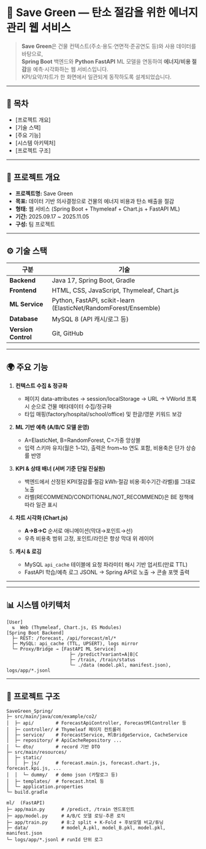 
# 🌱 Save Green — 탄소 절감을 위한 에너지 관리 웹 서비스

> **Save Green**은 건물 컨텍스트(주소·용도·연면적·준공연도 등)와 사용 데이터를 바탕으로,  
> **Spring Boot** 백엔드와 **Python FastAPI** ML 모델을 연동하여 **에너지/비용 절감**을 예측·시각화하는 웹 서비스입니다.  
> KPI/요약/차트가 한 화면에서 일관되게 동작하도록 설계되었습니다.

---

## 🧭 목차
- [프로젝트 개요]
- [기술 스택]
- [주요 기능]
- [시스템 아키텍처]
- [프로젝트 구조]

  
---

## 🚀 프로젝트 개요
- **프로젝트명:** Save Green  
- **목표:** 데이터 기반 의사결정으로 건물의 에너지 비용과 탄소 배출을 절감  
- **형태:** 웹 서비스 (Spring Boot + Thymeleaf + Chart.js + FastAPI ML)  
- **기간:** 2025.09.17 ~ 2025.11.05
- **구성:** 팀 프로젝트

---

## ⚙️ 기술 스택

| 구분 | 기술 |
|---|---|
| **Backend** | Java 17, Spring Boot, Gradle |
| **Frontend** | HTML, CSS, JavaScript, Thymeleaf, Chart.js |
| **ML Service** | Python, FastAPI, scikit-learn (ElasticNet/RandomForest/Ensemble) |
| **Database** | MySQL 8 (API 캐시/로그 등) |
| **Version Control** | Git, GitHub |

---

## 🌍 주요 기능
1. **컨텍스트 수집 & 정규화**  
   - 페이지 data-attributes → session/localStorage → URL → VWorld 프록시 순으로 건물 메타데이터 수집/정규화  
   - 타입 매핑(factory/hospital/school/office) 및 한글/영문 키워드 보강

2. **ML 기반 예측 (A/B/C 모델 운영)**  
   - A=ElasticNet, B=RandomForest, C=가중 앙상블  
   - 입력 스키마 유지(월은 1–12), 출력은 from~to 연도 포함, 비용축은 단가 상승률 반영

3. **KPI & 상태 배너 (서버 기준 단일 진실원)**  
   - 백엔드에서 산정된 KPI(절감률·절감 kWh·절감 비용·회수기간·라벨)를 그대로 노출  
   - 라벨(RECOMMEND/CONDITIONAL/NOT_RECOMMEND)은 BE 정책에 따라 일관 표시

4. **차트 시각화 (Chart.js)**  
   - **A→B→C** 순서로 애니메이션(막대→포인트→선)  
   - 우측 비용축 범위 고정, 포인트/라인은 항상 막대 위 레이어

5. **캐시 & 로깅**  
   - MySQL `api_cache` 테이블에 요청 파라미터 해시 기반 업서트(만료 TTL)  
   - FastAPI 학습/예측 로그 JSONL → Spring API로 노출 → 콘솔 포맷 출력

---

---

## 📊 시스템 아키텍처
```text
[User]
  ⇅  Web (Thymeleaf, Chart.js, ES Modules)
[Spring Boot Backend]
  ├─ REST: /forecast, /api/forecast/ml/*
  ├─ MySQL: api_cache (TTL, UPSERT), logs mirror
  └─ Proxy/Bridge → [FastAPI ML Service]
                       ├─ /predict?variant=A|B|C
                       ├─ /train, /train/status
                       └─ ./data (model.pkl, manifest.json), logs/app/*.jsonl
```

---

## 📁 프로젝트 구조
```text
SaveGreen_Spring/
├─ src/main/java/com/example/co2/
│  ├─ api/        # ForecastApiController, ForecastMlController 등
│  ├─ controller/ # Thymeleaf 페이지 컨트롤러
│  ├─ service/    # ForecastService, MlBridgeService, CacheService
│  ├─ repository/ # ApiCacheRepository ...
│  └─ dto/        # record 기반 DTO
├─ src/main/resources/
│  ├─ static/
│  │  ├─ js/      # forecast.main.js, forecast.chart.js, forecast.kpi.js, ...
│  │  └─ dummy/   # demo json (카탈로그 등)
│  ├─ templates/  # forecast.html 등
│  └─ application.properties
└─ build.gradle

ml/  (FastAPI)
├─ app/main.py      # /predict, /train 엔드포인트
├─ app/model.py     # A/B/C 모델 로딩·추론 로직
├─ app/train.py     # 8:2 split + K-Fold + 후보모델 비교/튜닝
├─ data/            # model_A.pkl, model_B.pkl, model.pkl, manifest.json
└─ logs/app/*.jsonl # runId 단위 로그
```
